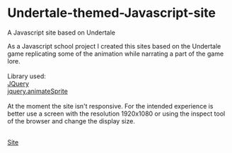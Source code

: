 # Undertale-themed-Javascript-site
A Javascript site based on Undertale

As a Javascript school project I created this sites based on the Undertale game replicating some of the animation while narrating a part of the game lore.<br><br>
Library used:<br>
<a href="https://jquery.com/">JQuery</a><br>
<a href="https://blaiprat.github.io/jquery.animateSprite/">jquery.animateSprite</a><br><br>
At the moment the site isn't responsive. For the intended experience is better use a screen with the resolution 1920x1080 or using the inspect tool of the browser and change the display size.
<br>
<br>

<a href="https://doriag.github.io/Undertale-themed-Javascript-site/">Site</a>
